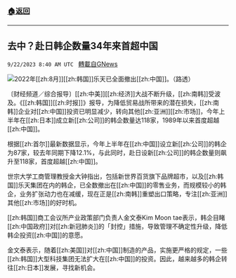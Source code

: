 ###  [:house:返回](README.md)
---


## 去中？赴日韩企数量34年来首超中国
`9/22/2023 8:40 AM UTC ` [轉載自GNews](https://gnews.org/articles/1726380)

![](https://img.ltn.com.tw/Upload/business/page/800/2023/09/22/phpk0XCRI.jpg "")2022年[[zh:8月]][[zh:韩国]]乐天已全面撤出[[zh:中国]]。（路透）

〔财经频道／综合报导〕[[zh:中美]][[zh:经济]]大战不断升级，[[zh:南韩]]受波及。《[[zh:韩国]][[zh:时报]]》报导，为降低贸易战所带来的潜在损失，[[zh:南韩]]企业对[[zh:中国]]投资已明显减少，转向其他[[zh:亚洲]][[zh:市场]]，今年上半年在[[zh:日本]]成立新[[zh:公司]]的韩企数量达118家，1989年以来首度超越[[zh:中国]]。

根据[[zh:首尔]]最新数据显示，今年上半年在[[zh:中国]]设立新[[zh:公司]]的韩企为87家，较去年同期下降12.1%，与此同时，赴日设新[[zh:公司]]的韩企数量则飙升至118家，首度超越[[zh:中国]]。

世宗大学工商管理教授金大钟指出，包括新世界百货旗下品牌超市，以及[[zh:韩国]]乐天集团在内的韩企，已全数撤出在[[zh:中国]]的零售业务，而规模较小的韩企，业务扩张动力也在减缓，现在正是[[zh:南韩]]重塑出口策略，专注[[zh:亚洲]]其他[[zh:市场]]的好时机。

[[zh:韩国]]商工会议所产业政策部门负责人金文泰Kim Moon tae表示，韩企目睹[[zh:中国政府]]对[[zh:新冠肺炎]]的「封控」措施，导致管理不确定性升级，降低韩企投资[[zh:中国]]的意愿。

金文泰表示，随着[[zh:美国]]对[[zh:中国]]制造的产品，实施更严格的规定，一些[[zh:韩国]]大型科技集团无法扩大在[[zh:中国]]的投资。因此，越来越多的韩企转往[[zh:日本]]发展，寻找新机会。
